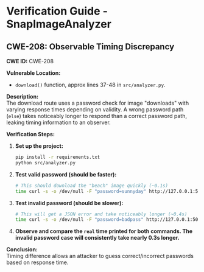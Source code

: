 
# Verification Guide - SnapImageAnalyzer

## CWE-208: Observable Timing Discrepancy

**CWE ID:** CWE-208

**Vulnerable Location:**  
- `download()` function, approx lines 37-48 in `src/analyzer.py`.

**Description:**  
The download route uses a password check for image "downloads" with varying response times depending on validity. A wrong password path (`else`) takes noticeably longer to respond than a correct password path, leaking timing information to an observer.

**Verification Steps:**

1. **Set up the project:**
    ```bash
    pip install -r requirements.txt
    python src/analyzer.py
    ```

2. **Test valid password (should be faster):**
    ```bash
    # This should download the "beach" image quickly (~0.1s)
    time curl -s -o /dev/null -F "password=sunnyday" http://127.0.0.1:5001/download/beach
    ```

3. **Test invalid password (should be slower):**
    ```bash
    # This will get a JSON error and take noticeably longer (~0.4s)
    time curl -s -o /dev/null -F "password=badpass" http://127.0.0.1:5001/download/beach
    ```

4. **Observe and compare the `real` time printed for both commands. The invalid password case will consistently take nearly 0.3s longer.**

**Conclusion:**  
Timing difference allows an attacker to guess correct/incorrect passwords based on response time.
